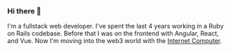 ### Hi there 👋

I'm a fullstack web developer. I've spent the last 4 years working in a Ruby on Rails codebase. Before that I was on the frontend with Angular, React, and Vue. Now I'm moving into the web3 world with the [Internet Computer](https://smartcontracts.org/).

<!--
**dansteren/dansteren** is a ✨ _special_ ✨ repository because its `README.md` (this file) appears on your GitHub profile.

Here are some ideas to get you started:

- 🔭 I’m currently working on ...
- 🌱 I’m currently learning ...
- 👯 I’m looking to collaborate on ...
- 🤔 I’m looking for help with ...
- 💬 Ask me about ...
- 📫 How to reach me: ...
- 😄 Pronouns: ...
- ⚡ Fun fact: ...
-->

